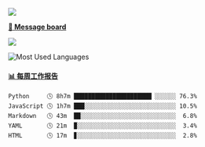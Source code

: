 [![](https://count.getloli.com/get/@SmaIIstars.github.readme)](https://count.getloli.com/)


[**💬 Message board**](https://chat.getloli.com/room/@SmaIIstars.github)

[![](https://chat.getloli.com/room/@SmaIIstars.github/svg?width=600&height=100&limit=20&theme=light&fontSize=14)](https://chat.getloli.com/room/@SmaIIstars.github)


![Most Used Languages](https://github-readme-stats.vercel.app/api/top-langs/?username=SmaIIstars&theme=dark&layout=compact)

<!-- waka-box start -->
#### <a href="https://gist.github.com/7bedf98e5eb1c9dafa176cc06c2428a5" target="_blank">📊 每周工作报告</a>
```text
Python     🕓 8h7m ██████████████████████▏░░░░░░ 76.3%
JavaScript 🕓 1h7m ███░░░░░░░░░░░░░░░░░░░░░░░░░░ 10.5%
Markdown   🕓 43m  █▉░░░░░░░░░░░░░░░░░░░░░░░░░░░  6.8%
YAML       🕓 21m  ▉░░░░░░░░░░░░░░░░░░░░░░░░░░░░  3.4%
HTML       🕓 17m  ▊░░░░░░░░░░░░░░░░░░░░░░░░░░░░  2.8%
```
<!-- Powered by https://github.com/journey-ad/waka-box-go . -->
<!-- waka-box end -->
